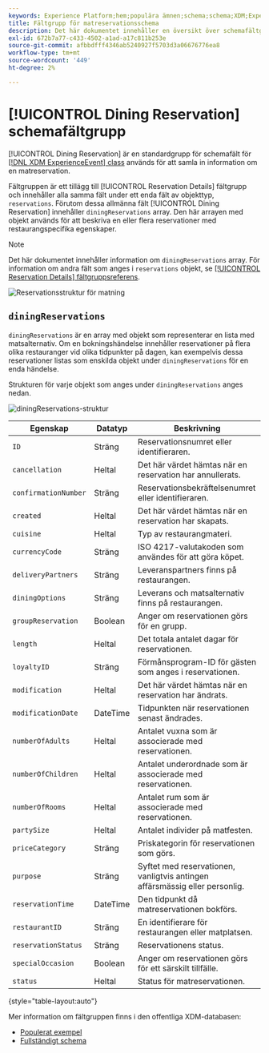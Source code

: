 ```yaml
---
keywords: Experience Platform;hem;populära ämnen;schema;schema;XDM;ExperienceEvent;fields;schemas;Schema design;field group;field group;reservation;matning;
title: Fältgrupp för matreservationsschema
description: Det här dokumentet innehåller en översikt över schemafältgruppen Dining Reservation.
exl-id: 672b7a77-c433-4502-a1ad-a17c811b253e
source-git-commit: afbbdfff4346ab5240927f5703d3a06676776ea8
workflow-type: tm+mt
source-wordcount: '449'
ht-degree: 2%

---
```


# [!UICONTROL Dining Reservation] schemafältgrupp

[!UICONTROL Dining Reservation] är en standardgrupp för schemafält för [[!DNL XDM ExperienceEvent] class](../../classes/experienceevent.md) används för att samla in information om en matreservation.

Fältgruppen är ett tillägg till [!UICONTROL Reservation Details] fältgrupp och innehåller alla samma fält under ett enda fält av objekttyp, `reservations`. Förutom dessa allmänna fält [!UICONTROL Dining Reservation] innehåller `diningReservations` array. Den här arrayen med objekt används för att beskriva en eller flera reservationer med restaurangspecifika egenskaper.

>[!NOTE]
>
>Det här dokumentet innehåller information om `diningReservations` array. För information om andra fält som anges i `reservations` objekt, se [[!UICONTROL Reservation Details] fältgruppsreferens](./reservation-details.md).

![Reservationsstruktur för matning](../../images/field-groups/dining-reservation/structure.png)

## `diningReservations`

`diningReservations` är en array med objekt som representerar en lista med matsalternativ. Om en bokningshändelse innehåller reservationer på flera olika restauranger vid olika tidpunkter på dagen, kan exempelvis dessa reservationer listas som enskilda objekt under `diningReservations` för en enda händelse.

Strukturen för varje objekt som anges under `diningReservations` anges nedan.

![diningReservations-struktur](../../images/field-groups/dining-reservation/diningReservations.png)

| Egenskap | Datatyp | Beskrivning |
| --- | --- | --- |
| `ID` | Sträng | Reservationsnumret eller identifieraren. |
| `cancellation` | Heltal | Det här värdet hämtas när en reservation har annullerats. |
| `confirmationNumber` | Sträng | Reservationsbekräftelsenumret eller identifieraren. |
| `created` | Heltal | Det här värdet hämtas när en reservation har skapats. |
| `cuisine` | Heltal | Typ av restaurangmateri. |
| `currencyCode` | Sträng | ISO 4217-valutakoden som användes för att göra köpet. |
| `deliveryPartners` | Sträng | Leveranspartners finns på restaurangen. |
| `diningOptions` | Sträng | Leverans och matsalternativ finns på restaurangen. |
| `groupReservation` | Boolean | Anger om reservationen görs för en grupp. |
| `length` | Heltal | Det totala antalet dagar för reservationen. |
| `loyaltyID` | Sträng | Förmånsprogram-ID för gästen som anges i reservationen. |
| `modification` | Heltal | Det här värdet hämtas när en reservation har ändrats. |
| `modificationDate` | DateTime | Tidpunkten när reservationen senast ändrades. |
| `numberOfAdults` | Heltal | Antalet vuxna som är associerade med reservationen. |
| `numberOfChildren` | Heltal | Antalet underordnade som är associerade med reservationen. |
| `numberOfRooms` | Heltal | Antalet rum som är associerade med reservationen. |
| `partySize` | Heltal | Antalet individer på matfesten. |
| `priceCategory` | Sträng | Priskategorin för reservationen som görs. |
| `purpose` | Sträng | Syftet med reservationen, vanligtvis antingen affärsmässig eller personlig. |
| `reservationTime` | DateTime | Den tidpunkt då matreservationen bokförs. |
| `restaurantID` | Sträng | En identifierare för restaurangen eller matplatsen. |
| `reservationStatus` | Sträng | Reservationens status. |
| `specialOccasion` | Boolean | Anger om reservationen görs för ett särskilt tillfälle. |
| `status` | Heltal | Status för matreservationen. |

{style="table-layout:auto"}

Mer information om fältgruppen finns i den offentliga XDM-databasen:

* [Populerat exempel](https://github.com/adobe/xdm/blob/master/components/fieldgroups/experience-event/industry-verticals/experienceevent-dining-reservation.example.1.json)
* [Fullständigt schema](https://github.com/adobe/xdm/blob/master/components/fieldgroups/experience-event/industry-verticals/experienceevent-dining-reservation.schema.json)
